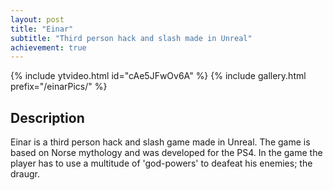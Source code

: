 ```yaml
---
layout: post
title: "Einar"
subtitle: "Third person hack and slash made in Unreal"
achievement: true
---
```

{% include ytvideo.html id="cAe5JFwOv6A" %}
{% include gallery.html prefix="/einarPics/" %}

## Description
Einar is a third person hack and slash game made in Unreal. The game is based on Norse mythology and was developed for the PS4. In the game the player has to use a multitude of 'god-powers' to deafeat his enemies; the draugr.
